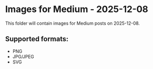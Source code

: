 # Images for Medium - 2025-12-08

This folder will contain images for Medium posts on 2025-12-08.

## Supported formats:
- PNG
- JPG/JPEG
- SVG
